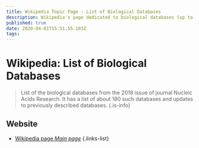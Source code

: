 ```yaml
---
title: Wikipedia Topic Page - List of Biological Databases
description: Wikipedia's page dedicated to biological databases (up to 2018*)
published: true
date: 2020-04-01T15:51:55.103Z
tags: 
---
```


# Wikipedia: List of Biological Databases

> List of the biological databases from the 2018 issue of journal Nucleic Acids Research. It has a list of about 180 such databases and updates to previously described databases.
{.is-info}

## Website

- [Wikipedia page *Main page*](https://en.wikipedia.org/wiki/List_of_biological_databases)
{.links-list}

